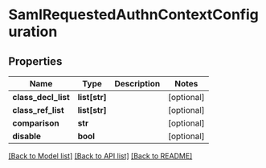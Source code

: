 # SamlRequestedAuthnContextConfiguration

## Properties
Name | Type | Description | Notes
------------ | ------------- | ------------- | -------------
**class_decl_list** | **list[str]** |  | [optional] 
**class_ref_list** | **list[str]** |  | [optional] 
**comparison** | **str** |  | [optional] 
**disable** | **bool** |  | [optional] 

[[Back to Model list]](../README.md#documentation-for-models) [[Back to API list]](../README.md#documentation-for-api-endpoints) [[Back to README]](../README.md)

